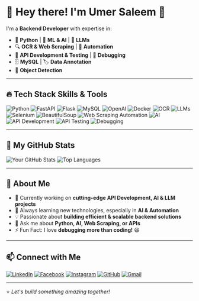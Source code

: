 # 👋 Hey there! I'm Umer Saleem 🚀

I'm a **Backend Developer** with expertise in:

- 🐍 **Python** | 🧠 **ML & AI** | 🤖 **LLMs**
- 🔍 **OCR & Web Scraping** | 📡 **Automation**
- 🔧 **API Development & Testing** | 🐞 **Debugging**
- 🗄️ **MySQL** | 🏷️ **Data Annotation**
- 🎯 **Object Detection**

---

## 🔥 Tech Stack Skills & Tools

![Python](https://img.shields.io/badge/Python-3776AB?style=for-the-badge&logo=python&logoColor=white)
![FastAPI](https://img.shields.io/badge/FastAPI-009688?style=for-the-badge&logo=fastapi&logoColor=white)
![Flask](https://img.shields.io/badge/Flask-000000?style=for-the-badge&logo=flask&logoColor=white)
![MySQL](https://img.shields.io/badge/MySQL-4479A1?style=for-the-badge&logo=mysql&logoColor=white)
![OpenAI](https://img.shields.io/badge/OpenAI-412991?style=for-the-badge&logo=openai&logoColor=white)
![Docker](https://img.shields.io/badge/Docker-2496ED?style=for-the-badge&logo=docker&logoColor=white)
![OCR](https://img.shields.io/badge/OCR-FFA500?style=for-the-badge&logo=adobe&logoColor=white)
![LLMs](https://img.shields.io/badge/LLMs-6A5ACD?style=for-the-badge&logo=ai&logoColor=white)
![Selenium](https://img.shields.io/badge/Selenium-43B02A?style=for-the-badge&logo=selenium&logoColor=white)
![BeautifulSoup](https://img.shields.io/badge/BeautifulSoup-9932CC?style=for-the-badge&logo=python&logoColor=white)
![Web Scraping Automation](https://img.shields.io/badge/Web%20Scraping%20Automation-008080?style=for-the-badge&logo=webflow&logoColor=white)
![AI](https://img.shields.io/badge/AI-FF5733?style=for-the-badge&logo=ai&logoColor=white)
![API Development](https://img.shields.io/badge/API%20Development-0055FF?style=for-the-badge&logo=postman&logoColor=white)
![API Testing](https://img.shields.io/badge/API%20Testing-00BFFF?style=for-the-badge&logo=postman&logoColor=white)
![Debugging](https://img.shields.io/badge/Debugging-FFD700?style=for-the-badge&logo=bugatti&logoColor=white)

---

## 🚀 My GitHub Stats

![Your GitHub Stats](https://github-readme-stats.vercel.app/api?username=umr-se&show_icons=true&theme=radical)
![Top Languages](https://github-readme-stats.vercel.app/api/top-langs/?username=umr-se&layout=compact&theme=radical)

---

## 🌟 About Me

- 🔭 Currently working on **cutting-edge API Development, AI & LLM projects**
- 🌱 Always learning new technologies, especially in **AI & Automation**
- 💡 Passionate about **building efficient & scalable backend solutions**
- 💬 Ask me about **Python, AI, Web Scraping, or APIs**
- ⚡ Fun Fact: I love **debugging more than coding!** 😆

---

## 📫 Connect with Me

[![LinkedIn](https://img.shields.io/badge/LinkedIn-0077B5?style=for-the-badge&logo=linkedin&logoColor=white)](https://linkedin.com/in/beingumersaleem)
[![Facebook](https://img.shields.io/badge/Facebook-1877F2?style=for-the-badge&logo=facebook&logoColor=white)](https://facebook.com/beingumersaleem)
[![Instagram](https://img.shields.io/badge/Instagram-E4405F?style=for-the-badge&logo=instagram&logoColor=white)](https://instagram.com/beingumersaleem)
[![GitHub](https://img.shields.io/badge/GitHub-100000?style=for-the-badge&logo=github&logoColor=white)](https://github.com/umr-se)
[![Gmail](https://img.shields.io/badge/Gmail-D14836?style=for-the-badge&logo=gmail&logoColor=white)](umersalim42@gmail.com)

---

⭐️ _Let's build something amazing together!_

